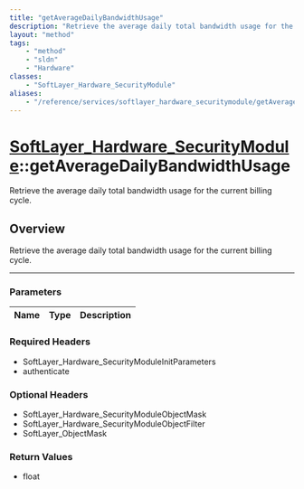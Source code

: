```yaml
---
title: "getAverageDailyBandwidthUsage"
description: "Retrieve the average daily total bandwidth usage for the current billing cycle."
layout: "method"
tags:
    - "method"
    - "sldn"
    - "Hardware"
classes:
    - "SoftLayer_Hardware_SecurityModule"
aliases:
    - "/reference/services/softlayer_hardware_securitymodule/getAverageDailyBandwidthUsage"
---
```

# [SoftLayer_Hardware_SecurityModule](/reference/services/SoftLayer_Hardware_SecurityModule)::getAverageDailyBandwidthUsage


Retrieve the average daily total bandwidth usage for the current billing cycle.


## Overview 
Retrieve the average daily total bandwidth usage for the current billing cycle.

-----

### Parameters 
|Name | Type | Description |
| --- | --- | --- |


### Required Headers
* SoftLayer_Hardware_SecurityModuleInitParameters
* authenticate


### Optional Headers
* SoftLayer_Hardware_SecurityModuleObjectMask
* SoftLayer_Hardware_SecurityModuleObjectFilter
* SoftLayer_ObjectMask

### Return Values
* float




